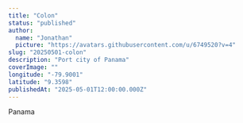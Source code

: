 ```yaml
---
title: "Colon"
status: "published"
author:
  name: "Jonathan"
  picture: "https://avatars.githubusercontent.com/u/6749520?v=4"
slug: "20250501-colon"
description: "Port city of Panama"
coverImage: ""
longitude: "-79.9001"
latitude: "9.3598"
publishedAt: "2025-05-01T12:00:00.000Z"
---
```


Panama
